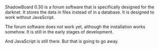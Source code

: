 ShadowBoard 0.30 is a forum software that is specifically designed for the darknet. It stores the data in files instead of in a database. It is designed to work without JavaScript.

The forum software does not work yet, although the installation works somehow. It is still in the early stages of development.

And JavaScript is still there. But that is going to go away.
